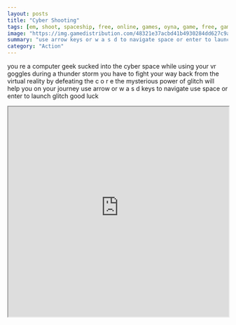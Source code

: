 ```yaml
---
layout: posts
title: "Cyber Shooting"
tags: [em, shoot, spaceship, free, online, games, oyna, game, free, games, play, play, games]
image: "https://img.gamedistribution.com/48321e37acbd41b4930284dd627c9ab2.jpg"
summary: "use arrow keys or w a s d to navigate space or enter to launch glitch  free online games oyna game free games play play games"
category: "Action"
---
```


you re a computer geek sucked into the cyber space while using your vr goggles during a thunder storm you have to fight your way back from the virtual reality by defeating the c o r e the mysterious power of glitch will help you on your journey use arrow or w a s d keys to navigate use space or enter to launch glitch good luck

<iframe width="100%" height="480px;" src="https://html5.gamedistribution.com/48321e37acbd41b4930284dd627c9ab2/"></iframe>